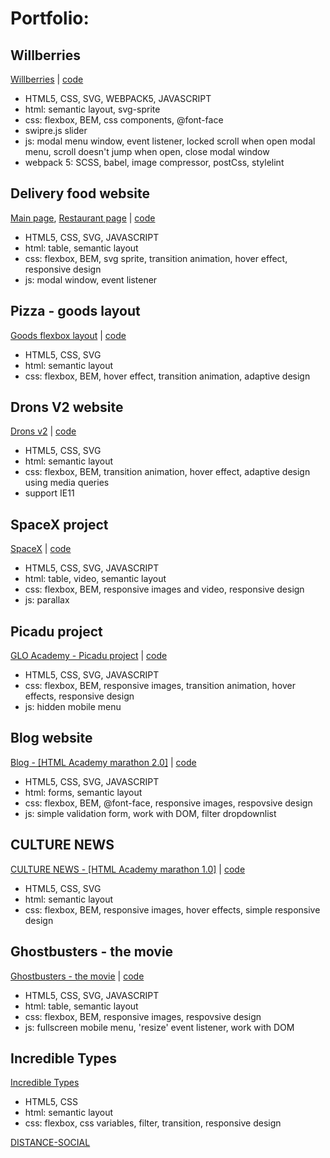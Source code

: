 # Portfolio:

## Willberries
[Willberries](https://zion86.github.io/portfolio/Willberries/dist/index.html) | [code](https://github.com/zion86/portfolio/tree/master/Willberries)
- HTML5, CSS, SVG, WEBPACK5, JAVASCRIPT
- html: semantic layout, svg-sprite
- css: flexbox, BEM, css components, @font-face
- swipre.js slider
- js: modal menu window, event listener, locked scroll when open modal menu, scroll doesn't jump when open, close modal window
- webpack 5: SCSS, babel, image compressor, postCss, stylelint

## Delivery food website
[Main page](https://zion86.github.io/GLO-ACADEMY-workshops/delivery-food/index.html), 
[Restaurant page](https://zion86.github.io/GLO-ACADEMY-workshops/delivery-food/restaurant.html) | [code](https://github.com/zion86/GLO-ACADEMY-workshops/tree/main/delivery-food)
- HTML5, CSS, SVG, JAVASCRIPT
- html: table, semantic layout
- css: flexbox, BEM, svg sprite, transition animation, hover effect, responsive design
- js: modal window, event listener

## Pizza - goods layout
[Goods flexbox layout](https://zion86.github.io/HTML-CSS-page-layout/adaptive-cards-layout/index.html) | [code](https://github.com/zion86/HTML-CSS-page-layout/tree/master/adaptive-cards-layout)
- HTML5, CSS, SVG
- html: semantic layout
- css: flexbox, BEM, hover effect, transition animation, adaptive design

## Drons V2 website
[Drons v2](https://zion86.github.io/portfolio/drons-v2/index.html) | [code](https://github.com/zion86/portfolio/tree/master/drons-v2)
- HTML5, CSS, SVG
- html: semantic layout
- css: flexbox, BEM, transition animation, hover effect, adaptive design using media queries
- support IE11

## SpaceX project
[SpaceX](https://zion86.github.io/portfolio/Spacex/index.html) | [code](https://github.com/zion86/GLO-ACADEMY-workshops/tree/main/spacex)
- HTML5, CSS, SVG, JAVASCRIPT
- html: table, video, semantic layout
- css: flexbox, BEM, responsive images and video, responsive design
- js: parallax

## Picadu project
[GLO Academy - Picadu project](https://zion86.github.io/GLO-ACADEMY-workshops/picadu/index.html) | [code](https://github.com/zion86/GLO-ACADEMY-workshops/tree/main/picadu)
- HTML5, CSS, SVG, JAVASCRIPT
- css: flexbox, BEM, responsive images, transition animation, hover effects, responsive design
- js: hidden mobile menu

## Blog website
[Blog - [HTML Academy marathon 2.0]](https://zion86.github.io/portfolio/Blog/index.html) | [code](https://github.com/zion86/portfolio/tree/master/Blog)
- HTML5, CSS, SVG, JAVASCRIPT
- html: forms, semantic layout
- css: flexbox, BEM, @font-face, responsive images, respovsive design
- js: simple validation form, work with DOM, filter dropdownlist

## CULTURE NEWS
[CULTURE NEWS - [HTML Academy marathon 1.0]](https://zion86.github.io/portfolio/Culture-news/dist/index.html) | [code](https://github.com/zion86/portfolio/tree/master/Culture-news)
- HTML5, CSS, SVG
- html: semantic layout
- css: flexbox, BEM, responsive images, hover effects, simple responsive design

## Ghostbusters - the movie
[Ghostbusters - the movie](https://zion86.github.io/portfolio/Ghoustbusters%20-%20The%20Movie/index.html) | [code](https://github.com/zion86/portfolio/tree/master/Ghoustbusters%20-%20The%20Movie)
- HTML5, CSS, SVG, JAVASCRIPT
- html: table, semantic layout
- css: flexbox, BEM, responsive images, respovsive design
- js: fullscreen mobile menu, 'resize' event listener, work with DOM

## Incredible Types
[Incredible Types](https://zion86.github.io/Social-Hackers-Academy-Coding-School/Module-1-HTML-CSS/week_3_my_remake/index.html#)
- HTML5, CSS
- html: semantic layout
- css: flexbox, css variables, filter, transition, responsive design

[DISTANCE-SOCIAL](https://zion86.github.io/portfolio/Distance-social/index.html)

